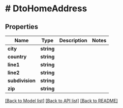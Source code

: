 # # DtoHomeAddress

## Properties

Name | Type | Description | Notes
------------ | ------------- | ------------- | -------------
**city** | **string** |  |
**country** | **string** |  |
**line1** | **string** |  |
**line2** | **string** |  |
**subdivision** | **string** |  |
**zip** | **string** |  |

[[Back to Model list]](../../README.md#models) [[Back to API list]](../../README.md#endpoints) [[Back to README]](../../README.md)
